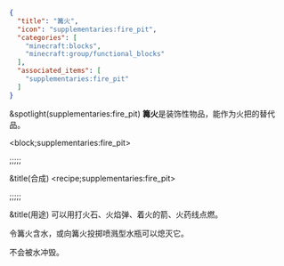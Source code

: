 ```json
{
  "title": "篝火",
  "icon": "supplementaries:fire_pit",
  "categories": [
    "minecraft:blocks",
    "minecraft:group/functional_blocks"
  ],
  "associated_items": [
    "supplementaries:fire_pit"
  ]
}
```

&spotlight(supplementaries:fire_pit)
**篝火**是装饰性物品，能作为火把的替代品。

<block;supplementaries:fire_pit>

;;;;;

&title(合成)
<recipe;supplementaries:fire_pit>

;;;;;

&title(用途)
可以用打火石、火焰弹、着火的箭、火药线点燃。


令篝火含水，或向篝火投掷喷溅型水瓶可以熄灭它。


不会被水冲毁。
